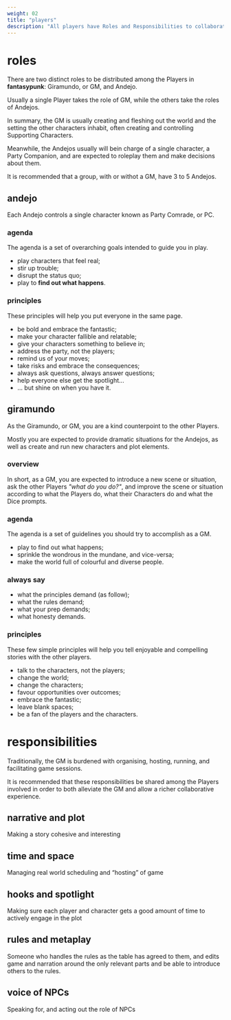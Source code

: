 ```yaml
---
weight: 02
title: "players"
description: "All players have Roles and Responsibilities to collaborate on a fun, safe game."
---
```


# roles

There are two distinct roles to be distributed among the Players in **fantasypunk**: Giramundo, or GM, and Andejo.

Usually a single Player takes the role of GM, while the others take the roles of Andejos.

In summary, the GM is usually creating and fleshing out the world and the setting the other characters inhabit, often creating and controlling Supporting Characters. 

Meanwhile, the Andejos usually will bein charge of a single character, a Party Companion, and are expected to roleplay them and make decisions about them.

It is recommended that a group, with or withot a GM, have 3 to 5 Andejos.

## andejo

Each Andejo controls a single character known as Party Comrade, or PC.

### agenda

The agenda is a set of overarching goals intended to guide you in play.

- play characters that feel real;
- stir up trouble;
- disrupt the status quo;
- play to **find out what happens**.

### principles

These principles will help you put everyone in the same page.

- be bold and embrace the fantastic;
- make your character fallible and relatable;
- give your characters something to believe in;
- address the party, not the players;
- remind us of your moves;
- take risks and embrace the consequences;
- always ask questions, always answer questions;
- help everyone else get the spotlight...
- ... but shine on when you have it.

## giramundo

As the Giramundo, or GM, you are a kind counterpoint to the other Players.

Mostly you are expected to provide dramatic situations for the Andejos, as well as create and run new characters and plot elements.

### overview
In short, as a GM, you are expected to introduce a new scene or situation, ask the other Players *"what do you do?"*, and improve the scene or situation according to what the Players do, what their Characters do and what the Dice prompts.

### agenda

The agenda is a set of guidelines you should try to accomplish as a GM.

- play to find out what happens;
- sprinkle the wondrous in the mundane, and vice-versa;
- make the world full of colourful and diverse people.

### always say

- what the principles demand (as follow);
- what the rules demand;
- what your prep demands;
- what honesty demands.

### principles

These few simple principles will help you tell enjoyable and compelling stories with the other players.

- talk to the characters, not the players;
- change the world;
- change the characters;
- favour opportunities over outcomes;
- embrace the fantastic;
- leave blank spaces;
- be a fan of the players and the characters.

# responsibilities

Traditionally, the GM is burdened with organising, hosting, running, and facilitating game sessions.

It is recommended that these responsibilities be shared among the Players involved in order to both alleviate the GM and allow a richer collaborative experience.

## narrative and plot

Making a story cohesive and interesting

## time and space

Managing real world scheduling and “hosting” of game

## hooks and spotlight

Making sure each player and character gets a good amount of time to actively engage in the plot

## rules and metaplay

Someone who handles the rules as the table has agreed to them, and edits game and narration around the only relevant parts and be able to introduce others to the rules. 

## voice of NPCs
Speaking for, and acting out the role of NPCs
